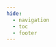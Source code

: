 ```yaml
---
hide:
  - navigation
  - toc
  - footer
---
```


<link rel="stylesheet" href="index.css">
<link rel="stylesheet" href="landing-page.css">
